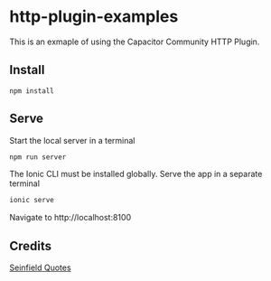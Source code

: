 # http-plugin-examples

This is an exmaple of using the Capacitor Community HTTP Plugin.

## Install

```
npm install
```

## Serve

Start the local server in a terminal

```sh
npm run server
```

The Ionic CLI must be installed globally. Serve the app in a separate terminal

```sh
ionic serve
```

Navigate to http://localhost:8100

## Credits

[Seinfield Quotes](https://seinfeld-quotes.herokuapp.com/)
